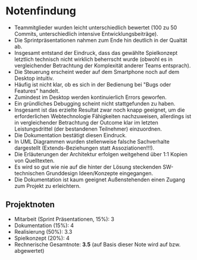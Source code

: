# Notenfindung

- Teammitglieder wurden leicht unterschiedlich bewertet (100 zu 50 Commits, unterschiedlich intensive Entwicklungsbeiträge).
- Die Sprintpräsentationen nahmen zum Ende hin deutlich in der Qualtät ab.
- Insgesamt entstand der Eindruck, dass das gewählte Spielkonzept letztlich technisch nicht wirklich beherrscht wurde (obwohl es in vergleichender Betrachtung der Komplexität anderer Teams entsprach).
- Die Steuerung erscheint weder auf dem Smartphone noch auf dem Desktop intuitiv.
- Häufig ist nicht klar, ob es sich in der Bedienung bei "Bugs oder Features" handelt.
- Zumindest im Desktop werden kontinuierlich Errors geworfen.
- Ein gründliches Debugging scheint nicht stattgefunden zu haben.
- Insgesamt ist das erzielte Resultat zwar noch knapp geeignet, um die erforderlichen Webtechnologie Fähigkeiten nachzuweisen, allerdings ist in vergleichender Betrachtung der Outcome klar im letzten Leistungsdrittel (der bestandenen Teilnehmer) einzuordnen.
- Die Dokumentation bestätigt diesen Eindruck.
- In UML Diagrammen wurden stellenweise falsche Sachverhalte dargestellt (Extends-Beziehungen statt Assoziationen!!!).
- Die Erläuterungen der Architektur erfolgen weitgehend über 1:1 Kopien von Quelltexten.
- Es wird so gut wie nie auf die hinter der Lösung steckenden SW-technischen Grunddesign Ideen/Konzepte eingegangen.
- Die Dokumentation ist kaum geeignet Außenstehenden einen Zugang zum Projekt zu erleichtern.

## Projektnoten

- Mitarbeit (Sprint Präsentationen, 15%): 3
- Dokumentation (15%): 4
- Realisierung (50%): 3.3
- Spielkonzept (20%): 4
- Rechnerische Gesamtnote: **3.5** (auf Basis dieser Note wird auf bzw. abgewertet)